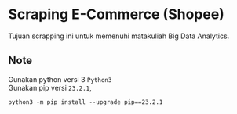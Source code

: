 # **Scraping E-Commerce (Shopee)**
Tujuan scrapping ini untuk memenuhi matakuliah Big Data Analytics.

## **Note**
Gunakan python versi 3 ```Python3```
<br>
Gunakan pip versi ```23.2.1```,<br>
```
python3 -m pip install --upgrade pip==23.2.1
```
